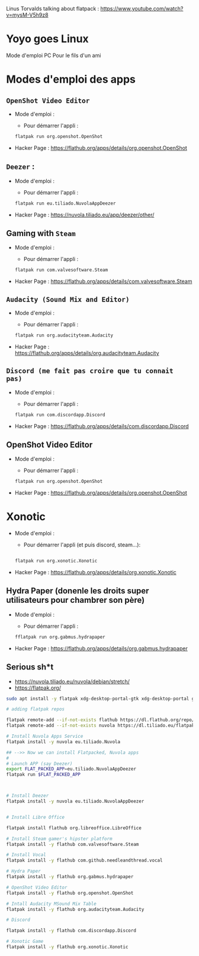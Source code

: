 Linus Torvalds talking about flatpack : https://www.youtube.com/watch?v=mysM-V5h9z8

# Yoyo goes Linux

Mode d'emploi PC Pour le fils d'un ami

# Modes d'emploi des apps  

## `OpenShot Video Editor` 

* Mode d'emploi : 
  * Pour démarrer  l'appli : 
  
  ```bash 
  flatpak run org.openshot.OpenShot
  ```

* Hacker Page : https://flathub.org/apps/details/org.openshot.OpenShot

## `Deezer` :


* Mode d'emploi : 
  * Pour démarrer  l'appli : 
  
  ```bash 
  flatpak run eu.tiliado.NuvolaAppDeezer
  ```
* Hacker Page : https://nuvola.tiliado.eu/app/deezer/other/


## Gaming with `Steam` 

* Mode d'emploi : 
  * Pour démarrer  l'appli : 
  
  ```bash 
  flatpak run com.valvesoftware.Steam
  ```
* Hacker Page : https://flathub.org/apps/details/com.valvesoftware.Steam


## `Audacity (Sound Mix and Editor)` 

* Mode d'emploi : 
  * Pour démarrer  l'appli : 
  
  ```bash 
  flatpak run org.audacityteam.Audacity
  ```
* Hacker Page : https://flathub.org/apps/details/org.audacityteam.Audacity

## `Discord (me fait pas croire que tu connait pas)`

* Mode d'emploi : 
  * Pour démarrer  l'appli : 
  
  ```bash 
  flatpak run com.discordapp.Discord
  ```
* Hacker Page : https://flathub.org/apps/details/com.discordapp.Discord

## OpenShot Video Editor

* Mode d'emploi : 
  * Pour démarrer  l'appli : 
  
  ```bash 
  flatpak run org.openshot.OpenShot
  ```
* Hacker Page : https://flathub.org/apps/details/org.openshot.OpenShot

# Xonotic 


* Mode d'emploi : 
  * Pour démarrer  l'appli (et puis discord, steam...): 
  
  ```bash 
  
  flatpak run org.xonotic.Xonotic
  ```
* Hacker Page : https://flathub.org/apps/details/org.xonotic.Xonotic


## Hydra Paper (donenle les droits super utilisateurs pour chambrer son père)


* Mode d'emploi : 
  * Pour démarrer  l'appli : 
  
  ```bash 
  fflatpak run org.gabmus.hydrapaper
  ```
* Hacker Page : https://flathub.org/apps/details/org.gabmus.hydrapaper




## Serious sh*t 

* https://nuvola.tiliado.eu/nuvola/debian/stretch/
* https://flatpak.org/




```bash
sudo apt install -y flatpak xdg-desktop-portal-gtk xdg-desktop-portal gnome-software gnome-software-plugin-flatpak

# adding flatpak repos

flatpak remote-add --if-not-exists flathub https://dl.flathub.org/repo/flathub.flatpakrepo
flatpak remote-add --if-not-exists nuvola https://dl.tiliado.eu/flatpak/nuvola.flatpakrepo

# Install Nuvola Apps Service 
flatpak install -y nuvola eu.tiliado.Nuvola

## -->> Now we can install Flatpacked, Nuvola apps
# 
# Launch APP (say Deezer)
export FLAT_PACKED_APP=eu.tiliado.NuvolaAppDeezer
flatpak run $FLAT_PACKED_APP



# Install Deezer 
flatpak install -y nuvola eu.tiliado.NuvolaAppDeezer


# Install Libre Office

flatpak install flathub org.libreoffice.LibreOffice

# Install Steam gamer's hipster platform
flatpak install -y flathub com.valvesoftware.Steam

# Install Vocal 
flatpak install -y flathub com.github.needleandthread.vocal

# Hydra Paper
flatpak install -y flathub org.gabmus.hydrapaper

# OpenShot Video Editor
flatpak install -y flathub org.openshot.OpenShot

# Intall Audacity MSound Mix Table
flatpak install -y flathub org.audacityteam.Audacity

# Discord 

flatpak install -y flathub com.discordapp.Discord

# Xonotic Game
flatpak install -y flathub org.xonotic.Xonotic
```
